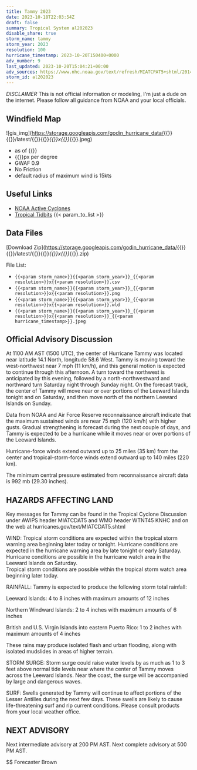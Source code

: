 ```yaml
---
title: Tammy 2023
date: 2023-10-18T22:03:54Z
draft: false
summary: Tropical System al202023
disable_share: true
storm_name: tammy
storm_year: 2023
resolution: 100
hurricane_timestamp: 2023-10-20T150400+0000
adv_number: 9
last_updated: 2023-10-20T15:04:21+00:00
adv_sources: https://www.nhc.noaa.gov/text/refresh/MIATCPAT5+shtml/201458.shtml;https://www.nhc.noaa.gov/refresh/graphics_at5+shtml/115804.shtml?cone
storm_id: al202023
---
```

*DISCLAIMER* This is not official information or modeling, I'm just a dude on the internet.  Please follow all guidance from NOAA and your local officials.

## Windfield Map
![gis_img](https://storage.googleapis.com/godin_hurricane_data/{{<param storm_name>}}{{<param storm_year>}}/latest/{{<param storm_name>}}{{<param storm_year>}}_{{<param resolution>}}x{{<param resolution>}}_{{<param hurricane_timestamp>}}.jpeg)

- as of {{<param last_updated>}}
- {{<param resolution>}}px per degree
- GWAF 0.9
- No Friction
- default radius of maximum wind is 15kts

## Useful Links
- [NOAA Active Cyclones](https://www.nhc.noaa.gov/)
- [Tropical Tidbits](https://www.tropicaltidbits.com/storminfo/)
{{< param_to_list >}}

## Data Files
[Download Zip](https://storage.googleapis.com/godin_hurricane_data/{{<param storm_name>}}{{<param storm_year>}}/latest/{{<param storm_name>}}{{<param storm_year>}}_{{<param resolution>}}x{{<param resolution>}}_{{<param hurricane_timestamp>}}.zip)

File List:
- `{{<param storm_name>}}{{<param storm_year>}}_{{<param resolution>}}x{{<param resolution>}}.csv`
- `{{<param storm_name>}}{{<param storm_year>}}_{{<param resolution>}}x{{<param resolution>}}.png`
- `{{<param storm_name>}}{{<param storm_year>}}_{{<param resolution>}}x{{<param resolution>}}.wld`
- `{{<param storm_name>}}{{<param storm_year>}}_{{<param resolution>}}x{{<param resolution>}}_{{<param hurricane_timestamp>}}.jpeg`


## Official Advisory Discussion
At 1100 AM AST (1500 UTC), the center of Hurricane Tammy was located
near latitude 14.1 North, longitude 58.6 West. Tammy is moving
toward the west-northwest near 7 mph (11 km/h), and this general 
motion is expected to continue through this afternoon.  A turn 
toward the northwest is anticipated by this evening, followed
by a north-northwestward and northward turn Saturday night through
Sunday night.  On the forecast track, the center of Tammy will move
near or over portions of the Leeward Islands tonight and on
Saturday, and then move north of the northern Leeward Islands on
Sunday.
 
Data from NOAA and Air Force Reserve reconnaissance aircraft 
indicate that the maximum sustained winds are near 75 mph (120 
km/h) with higher gusts.  Gradual strengthening is forecast during 
the next couple of days, and Tammy is expected to be a hurricane 
while it moves near or over portions of the Leeward Islands.
 
Hurricane-force winds extend outward up to 25 miles (35 km) from the
center and tropical-storm-force winds extend outward up to 140 miles
(220 km).
 
The minimum central pressure estimated from reconnaissance aircraft 
data is 992 mb (29.30 inches).
 
 
HAZARDS AFFECTING LAND
----------------------
Key messages for Tammy can be found in the Tropical Cyclone
Discussion under AWIPS header MIATCDAT5 and WMO header WTNT45 KNHC
and on the web at hurricanes.gov/text/MIATCDAT5.shtml
 
WIND:  Tropical storm conditions are expected within the tropical
storm warning area beginning later today or tonight.  Hurricane 
conditions are expected in the hurricane warning area by late 
tonight or early Saturday.  Hurricane conditions are possible in 
the hurricane watch area in the Leeward Islands on Saturday.  
Tropical storm conditions are possible within the tropical storm 
watch area beginning later today.
 
RAINFALL: Tammy is expected to produce the following storm total 
rainfall:

Leeward Islands: 4 to 8 inches with maximum amounts of 12 inches

Northern Windward Islands: 2 to 4 inches with maximum amounts of 6 
inches

British and U.S. Virgin Islands into eastern Puerto Rico: 1 to 2 
inches with maximum amounts of 4 inches

These rains may produce isolated flash and urban flooding, along 
with isolated mudslides in areas of higher terrain. 
 
STORM SURGE:  Storm surge could raise water levels by as much as 1
to 3 feet above normal tide levels near where the center of Tammy
moves across the Leeward Islands.  Near the coast, the surge will 
be accompanied by large and dangerous waves.
 
SURF:  Swells generated by Tammy will continue to affect portions of
the Lesser Antilles during the next few days.  These swells are
likely to cause life-threatening surf and rip current conditions.
Please consult products from your local weather office.
 
 
NEXT ADVISORY
-------------
Next intermediate advisory at 200 PM AST.
Next complete advisory at 500 PM AST.
 
$$
Forecaster Brown